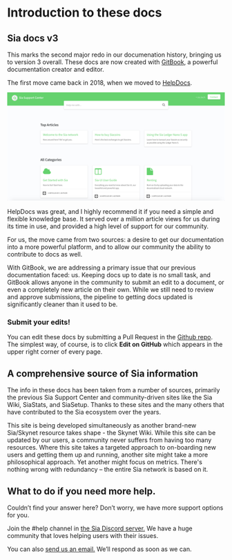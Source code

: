 # Introduction to these docs

## Sia docs v3

This marks the second major redo in our documenation history, bringing us to version 3 overall. These docs are now created with [GitBook](https://www.gitbook.com), a powerful documentation creator and editor.

The first move came back in 2018, when we moved to [HelpDocs](https://www.helpdocs.io).

![](../.gitbook/assets/sia-support-v2.png)

HelpDocs was great, and I highly recommend it if you need a simple and flexible knowledge base. It served over a million article views for us during its time in use, and provided a high level of support for our community.

For us, the move came from two sources: a desire to get our documentation into a more powerful platform, and to allow our community the ability to contribute to docs as well.

With GitBook, we are addressing a primary issue that our previous documentation faced: us. Keeping docs up to date is no small task, and GitBook allows anyone in the community to submit an edit to a document, or even a completely new article on their own. While we still need to review and approve submissions, the pipeline to getting docs updated is significantly cleaner than it used to be.

### Submit your edits!

You can edit these docs by submitting a Pull Request in the [Github repo](https://github.com/NebulousLabs/Sia-Support-Docs). The simplest way, of course, is to click **Edit on GitHub** which appears in the upper right corner of every page.

## A comprehensive source of Sia information

The info in these docs has been taken from a number of sources, primarily the previous Sia Support Center and community-driven sites like the Sia Wiki, SiaStats, and SiaSetup. Thanks to these sites and the many others that have contributed to the Sia ecosystem over the years.

This site is being developed simultaneously as another brand-new Sia/Skynet resource takes shape - the Skynet Wiki. While this site can be updated by our users, a community never suffers from having too many resources. Where this site takes a targeted approach to on-boarding new users and getting them up and running, another site might take a more philosophical approach. Yet another might focus on metrics. There's nothing wrong with redundancy – the entire Sia network is based on it.

## What to do if you need more help.

Couldn’t find your answer here? Don’t worry, we have more support options for you. 

Join the \#help channel in [the Sia Discord server.](https://discord.gg/sia) We have a huge community that loves helping users with their issues. 

You can also [send us an email.](mailto:hello@sia.tech) We’ll respond as soon as we can.

